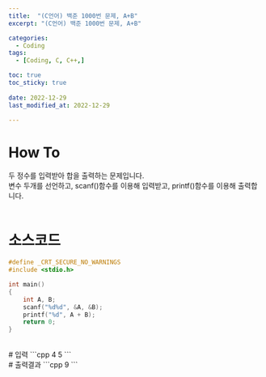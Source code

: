 ```yaml
---
title:  "(C언어) 백준 1000번 문제, A+B" 
excerpt: "(C언어) 백준 1000번 문제, A+B"

categories:
  - Coding
tags:
  - [Coding, C, C++,]

toc: true
toc_sticky: true
 
date: 2022-12-29
last_modified_at: 2022-12-29

---
```


# How To
두 정수를 입력받아 합을 출력하는 문제입니다.<br>
변수 두개를 선언하고, scanf()함수를 이용해 입력받고, printf()함수를 이용해 출력합니다.<br><br>
# 소스코드
```cpp
#define _CRT_SECURE_NO_WARNINGS
#include <stdio.h>

int main()
{
	int A, B;
	scanf("%d%d", &A, &B);
	printf("%d", A + B);
	return 0;
}
```
<br>
# 입력
```cpp
4 5
```
<br>
# 출력결과
```cpp
9
```
<br>
